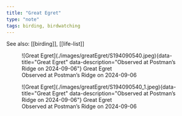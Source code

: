 ```yaml
---
title: "Great Egret"
type: "note"
tags: birding, birdwatching
---
```


See also: [[birding]], [[life-list]]


<figure markdown id="1">
  ![Great Egret](./images/greatEgret/S194090540.jpeg){data-title="Great Egret" data-description="Observed at Postman’s Ridge on 2024-09-06"}
  <caption>Great Egret<br />Observed at Postman’s Ridge on 2024-09-06</caption>
</figure>

<figure markdown id="2">
  ![Great Egret](./images/greatEgret/S194090540_1.jpeg){data-title="Great Egret" data-description="Observed at Postman’s Ridge on 2024-09-06"}
  <caption>Great Egret<br />Observed at Postman’s Ridge on 2024-09-06</caption>
</figure>
